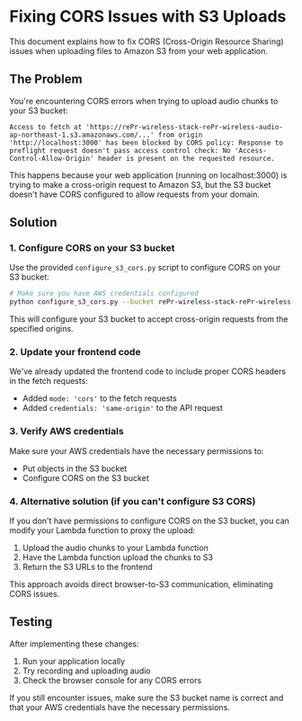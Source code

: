 # Fixing CORS Issues with S3 Uploads

This document explains how to fix CORS (Cross-Origin Resource Sharing) issues when uploading files to Amazon S3 from your web application.

## The Problem

You're encountering CORS errors when trying to upload audio chunks to your S3 bucket:

```
Access to fetch at 'https://rePr-wireless-stack-rePr-wireless-audio-ap-northeast-1.s3.amazonaws.com/...' from origin 'http://localhost:3000' has been blocked by CORS policy: Response to preflight request doesn't pass access control check: No 'Access-Control-Allow-Origin' header is present on the requested resource.
```

This happens because your web application (running on localhost:3000) is trying to make a cross-origin request to Amazon S3, but the S3 bucket doesn't have CORS configured to allow requests from your domain.

## Solution

### 1. Configure CORS on your S3 bucket

Use the provided `configure_s3_cors.py` script to configure CORS on your S3 bucket:

```bash
# Make sure you have AWS credentials configured
python configure_s3_cors.py --bucket rePr-wireless-stack-rePr-wireless-audio-ap-northeast-1 --origins http://localhost:3000 https://your-production-domain.com
```

This will configure your S3 bucket to accept cross-origin requests from the specified origins.

### 2. Update your frontend code

We've already updated the frontend code to include proper CORS headers in the fetch requests:

- Added `mode: 'cors'` to the fetch requests
- Added `credentials: 'same-origin'` to the API request

### 3. Verify AWS credentials

Make sure your AWS credentials have the necessary permissions to:
- Put objects in the S3 bucket
- Configure CORS on the S3 bucket

### 4. Alternative solution (if you can't configure S3 CORS)

If you don't have permissions to configure CORS on the S3 bucket, you can modify your Lambda function to proxy the upload:

1. Upload the audio chunks to your Lambda function
2. Have the Lambda function upload the chunks to S3
3. Return the S3 URLs to the frontend

This approach avoids direct browser-to-S3 communication, eliminating CORS issues.

## Testing

After implementing these changes:

1. Run your application locally
2. Try recording and uploading audio
3. Check the browser console for any CORS errors

If you still encounter issues, make sure the S3 bucket name is correct and that your AWS credentials have the necessary permissions. 